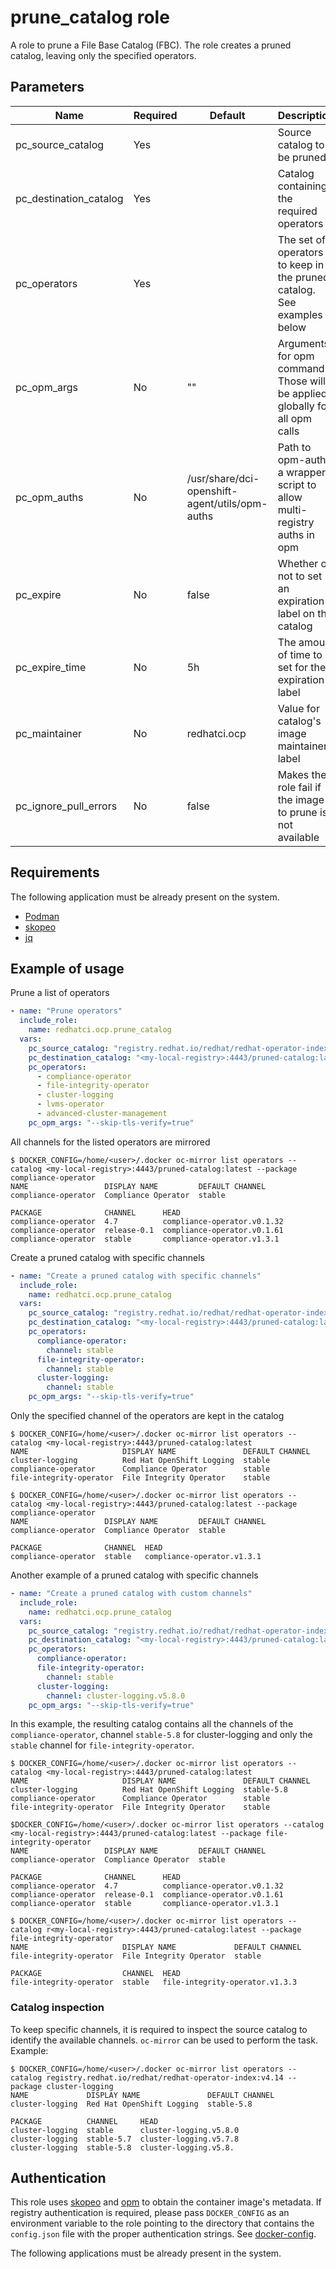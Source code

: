 # prune_catalog role

A role to prune a File Base Catalog (FBC). The role creates a pruned catalog, leaving only the specified operators.

## Parameters

Name                   | Required | Default                                       | Description
---------------------- | -------- | --------------------------------------------- | ------------
pc_source_catalog      | Yes      |                                               | Source catalog to be pruned
pc_destination_catalog | Yes      |                                               | Catalog containing the required operators
pc_operators           | Yes      |                                               | The set of operators to keep in the pruned catalog. See examples below
pc_opm_args            | No       | ""                                            | Arguments for opm command. Those will be applied globally for all opm calls
pc_opm_auths           | No       | /usr/share/dci-openshift-agent/utils/opm-auths| Path to opm-auths a wrapper script to allow multi-registry auths in opm
pc_expire              | No       | false                                         | Whether or not to set an expiration label on the catalog
pc_expire_time         | No       | 5h                                            | The amount of time to set for the expiration label
pc_maintainer          | No       | redhatci.ocp                                  | Value for catalog's image maintainer label
pc_ignore_pull_errors  | No       | false                                         | Makes the role fail if the image to prune is not available

## Requirements

The following application must be already present on the system.

- [Podman](https://podman.io/docs/installation)
- [skopeo](https://github.com/containers/skopeo/blob/main/install.md)
- [jq](https://docs.openshift.com/container-platform/latest/cli_reference/openshift_cli/getting-started-cli.html)

## Example of usage

Prune a list of operators
```yaml
- name: "Prune operators"
  include_role:
    name: redhatci.ocp.prune_catalog
  vars:
    pc_source_catalog: "registry.redhat.io/redhat/redhat-operator-index:v4.13"
    pc_destination_catalog: "<my-local-registry>:4443/pruned-catalog:latest"
    pc_operators:
      - compliance-operator
      - file-integrity-operator
      - cluster-logging
      - lvms-operator
      - advanced-cluster-management
    pc_opm_args: "--skip-tls-verify=true"
```

All channels for the listed operators are mirrored
```ShellSession
$ DOCKER_CONFIG=/home/<user>/.docker oc-mirror list operators --catalog <my-local-registry>:4443/pruned-catalog:latest --package compliance-operator
NAME                 DISPLAY NAME         DEFAULT CHANNEL
compliance-operator  Compliance Operator  stable

PACKAGE              CHANNEL      HEAD
compliance-operator  4.7          compliance-operator.v0.1.32
compliance-operator  release-0.1  compliance-operator.v0.1.61
compliance-operator  stable       compliance-operator.v1.3.1
```

Create a pruned catalog with specific channels
```yaml
- name: "Create a pruned catalog with specific channels"
  include_role:
    name: redhatci.ocp.prune_catalog
  vars:
    pc_source_catalog: "registry.redhat.io/redhat/redhat-operator-index:v4.13"
    pc_destination_catalog: "<my-local-registry>:4443/pruned-catalog:latest"
    pc_operators:
      compliance-operator:
        channel: stable
      file-integrity-operator:
        channel: stable
      cluster-logging:
        channel: stable
    pc_opm_args: "--skip-tls-verify=true"
```

Only the specified channel of the operators are kept in the catalog
```ShellSession
$ DOCKER_CONFIG=/home/<user>/.docker oc-mirror list operators --catalog <my-local-registry>:4443/pruned-catalog:latest 
NAME                     DISPLAY NAME               DEFAULT CHANNEL
cluster-logging          Red Hat OpenShift Logging  stable
compliance-operator      Compliance Operator        stable
file-integrity-operator  File Integrity Operator    stable

$ DOCKER_CONFIG=/home/<user>/.docker oc-mirror list operators --catalog <my-local-registry>:4443/pruned-catalog:latest --package compliance-operator
NAME                 DISPLAY NAME         DEFAULT CHANNEL
compliance-operator  Compliance Operator  stable

PACKAGE              CHANNEL  HEAD
compliance-operator  stable   compliance-operator.v1.3.1
```

Another example of a pruned catalog with specific channels
```yaml
- name: "Create a pruned catalog with custom channels"
  include_role:
    name: redhatci.ocp.prune_catalog
  vars:
    pc_source_catalog: "registry.redhat.io/redhat/redhat-operator-index:v4.13"
    pc_destination_catalog: "<my-local-registry>:4443/pruned-catalog:latest"
    pc_operators:
      compliance-operator:
      file-integrity-operator:
        channel: stable
      cluster-logging:
        channel: cluster-logging.v5.8.0
    pc_opm_args: "--skip-tls-verify=true"
```

In this example, the resulting catalog contains all the channels of the `compliance-operator`, channel `stable-5.8` for cluster-logging and only the `stable` channel for `file-integrity-operator`.
```ShellSession
$ DOCKER_CONFIG=/home/<user>/.docker oc-mirror list operators --catalog <my-local-registry>:4443/pruned-catalog:latest
NAME                     DISPLAY NAME               DEFAULT CHANNEL
cluster-logging          Red Hat OpenShift Logging  stable-5.8
compliance-operator      Compliance Operator        stable
file-integrity-operator  File Integrity Operator    stable

$DOCKER_CONFIG=/home/<user>/.docker oc-mirror list operators --catalog <my-local-registry>:4443/pruned-catalog:latest --package file-integrity-operator
NAME                 DISPLAY NAME         DEFAULT CHANNEL
compliance-operator  Compliance Operator  stable

PACKAGE              CHANNEL      HEAD
compliance-operator  4.7          compliance-operator.v0.1.32
compliance-operator  release-0.1  compliance-operator.v0.1.61
compliance-operator  stable       compliance-operator.v1.3.1

$ DOCKER_CONFIG=/home/<user>/.docker oc-mirror list operators --catalog r<my-local-registry>:4443/pruned-catalog:latest --package file-integrity-operator
NAME                     DISPLAY NAME             DEFAULT CHANNEL
file-integrity-operator  File Integrity Operator  stable

PACKAGE                  CHANNEL  HEAD
file-integrity-operator  stable   file-integrity-operator.v1.3.3
```

### Catalog inspection

To keep specific channels, it is required to inspect the source catalog to identify the available channels. `oc-mirror` can be used to perform the task. Example:

```ShellSession
$ DOCKER_CONFIG=/home/<user>/.docker oc-mirror list operators --catalog registry.redhat.io/redhat/redhat-operator-index:v4.14 --package cluster-logging
NAME             DISPLAY NAME               DEFAULT CHANNEL
cluster-logging  Red Hat OpenShift Logging  stable-5.8

PACKAGE          CHANNEL     HEAD
cluster-logging  stable      cluster-logging.v5.8.0
cluster-logging  stable-5.7  cluster-logging.v5.7.8
cluster-logging  stable-5.8  cluster-logging.v5.8.
```

## Authentication

This role uses [skopeo](https://github.com/containers/skopeo) and [opm](https://github.com/operator-framework/operator-registry) to obtain the container image's metadata. If registry authentication is required, please pass `DOCKER_CONFIG` as an environment variable to the role pointing to the directory that contains the `config.json` file with the proper authentication strings. See [docker-config](https://www.systutorials.com/docs/linux/man/5-docker-config-json/).

The following applications must be already present in the system.
